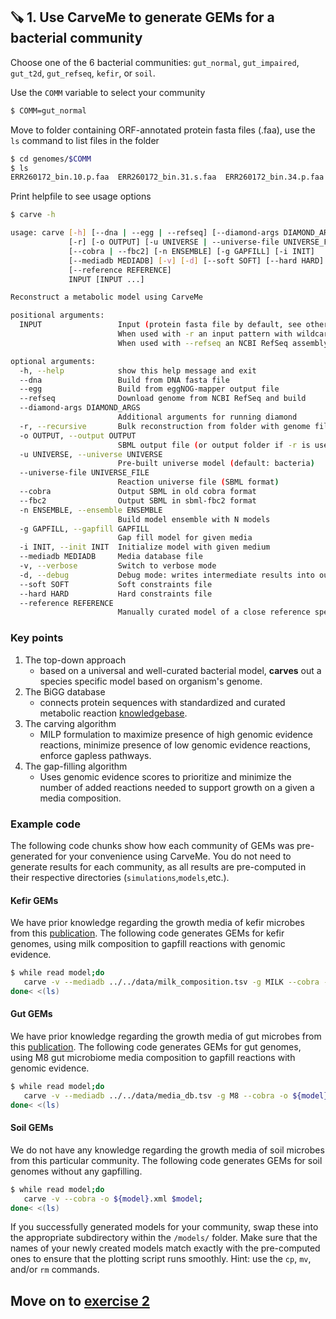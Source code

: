 ## 🪚 1. Use CarveMe to generate GEMs for a bacterial community

Choose one of the 6 bacterial communities: `gut_normal`, `gut_impaired`, `gut_t2d`, `gut_refseq`, `kefir`, or `soil`.

Use the `COMM` variable to select your community

```bash
$ COMM=gut_normal
```

Move to folder containing ORF-annotated protein fasta files (.faa), use the `ls` command to list files in the folder
```bash
$ cd genomes/$COMM
$ ls
ERR260172_bin.10.p.faa	ERR260172_bin.31.s.faa	ERR260172_bin.34.p.faa	ERR260172_bin.44.p.faa	ERR260172_bin.7.s.faa
```

Print helpfile to see usage options
```bash
$ carve -h

usage: carve [-h] [--dna | --egg | --refseq] [--diamond-args DIAMOND_ARGS]
             [-r] [-o OUTPUT] [-u UNIVERSE | --universe-file UNIVERSE_FILE]
             [--cobra | --fbc2] [-n ENSEMBLE] [-g GAPFILL] [-i INIT]
             [--mediadb MEDIADB] [-v] [-d] [--soft SOFT] [--hard HARD]
             [--reference REFERENCE]
             INPUT [INPUT ...]

Reconstruct a metabolic model using CarveMe

positional arguments:
  INPUT                 Input (protein fasta file by default, see other options for details).
                        When used with -r an input pattern with wildcards can also be used.
                        When used with --refseq an NCBI RefSeq assembly accession is expected.

optional arguments:
  -h, --help            show this help message and exit
  --dna                 Build from DNA fasta file
  --egg                 Build from eggNOG-mapper output file
  --refseq              Download genome from NCBI RefSeq and build
  --diamond-args DIAMOND_ARGS
                        Additional arguments for running diamond
  -r, --recursive       Bulk reconstruction from folder with genome files
  -o OUTPUT, --output OUTPUT
                        SBML output file (or output folder if -r is used)
  -u UNIVERSE, --universe UNIVERSE
                        Pre-built universe model (default: bacteria)
  --universe-file UNIVERSE_FILE
                        Reaction universe file (SBML format)
  --cobra               Output SBML in old cobra format
  --fbc2                Output SBML in sbml-fbc2 format
  -n ENSEMBLE, --ensemble ENSEMBLE
                        Build model ensemble with N models
  -g GAPFILL, --gapfill GAPFILL
                        Gap fill model for given media
  -i INIT, --init INIT  Initialize model with given medium
  --mediadb MEDIADB     Media database file
  -v, --verbose         Switch to verbose mode
  -d, --debug           Debug mode: writes intermediate results into output files
  --soft SOFT           Soft constraints file
  --hard HARD           Hard constraints file
  --reference REFERENCE
                        Manually curated model of a close reference species.
```

### Key points

1. The top-down approach
   - based on a universal and well-curated bacterial model, **carves** out a species specific model based on organism's genome.
2. The BiGG database
   - connects protein sequences with standardized and curated metabolic reaction [knowledgebase](http://bigg.ucsd.edu/).
3. The carving algorithm
   - MILP formulation to maximize presence of high genomic evidence reactions, minimize presence of low genomic evidence reactions, enforce gapless pathways.
4. The gap-filling algorithm
   - Uses genomic evidence scores to prioritize and minimize the number of added reactions needed to support growth on a given a media composition.

### Example code

The following code chunks show how each community of GEMs was pre-generated for your convenience using CarveMe. You do not need to generate results for each community, as all results are pre-computed in their respective directories (`simulations`,`models`,etc.).

#### Kefir GEMs
We have prior knowledge regarding the growth media of kefir microbes from this [publication](https://www.nature.com/articles/s41564-020-00816-5). The following code generates GEMs for kefir genomes, using milk composition to gapfill reactions with genomic evidence.
```bash
$ while read model;do 
   carve -v --mediadb ../../data/milk_composition.tsv -g MILK --cobra -o ${model}.xml $model;
done< <(ls)
```

#### Gut GEMs
We have prior knowledge regarding the growth media of gut microbes from this [publication](https://www.nature.com/articles/s41564-018-0123-9). The following code generates GEMs for gut genomes, using M8 gut microbiome media composition to gapfill reactions with genomic evidence.
```bash
$ while read model;do     
   carve -v --mediadb ../../data/media_db.tsv -g M8 --cobra -o ${model}.xml $model;
done< <(ls)
```

#### Soil GEMs
We do not have any knowledge regarding the growth media of soil microbes from this particular community. The following code generates GEMs for soil genomes without any gapfilling.
```bash
$ while read model;do     
   carve -v --cobra -o ${model}.xml $model;
done< <(ls)
```

If you successfully generated models for your community, swap these into the appropriate subdirectory within the `/models/` folder. Make sure that the names of your newly created models match exactly with the pre-computed ones to ensure that the plotting script runs smoothly. Hint: use the `cp`, `mv`, and/or `rm` commands.

## Move on to [exercise 2](https://github.com/franciscozorrilla/SymbNET/blob/main/scripts/2.plot_gut_model_summary.ipynb)
